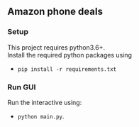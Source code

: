 ## Amazon phone deals

### Setup
This project requires python3.6+.  
Install the required python packages using 
* `pip install -r requirements.txt`

### Run GUI
Run the interactive using:  
* `python main.py`.
